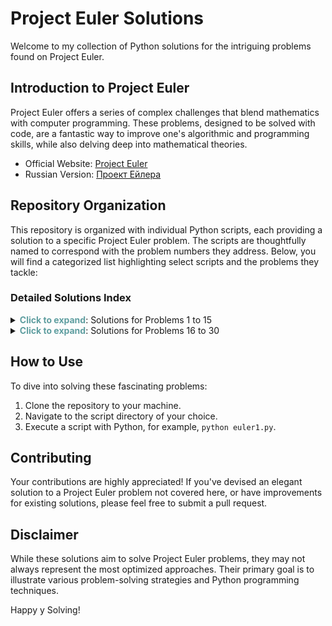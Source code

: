 # Project Euler Solutions

Welcome to my collection of Python solutions for the intriguing problems found on Project Euler.

## Introduction to Project Euler

Project Euler offers a series of complex challenges that blend mathematics with computer programming. These problems,
designed to be solved with code, are a fantastic way to improve one's algorithmic and programming skills, while also
delving deep into mathematical theories.

- Official Website: [Project Euler](https://projecteuler.net/)
- Russian Version: [Проект Ейлера](https://euler.jakumo.org)

## Repository Organization

This repository is organized with individual Python scripts, each providing a solution to a specific Project Euler
problem. The scripts are thoughtfully named to correspond with the problem numbers they address. Below, you will find a
categorized list highlighting select scripts and the problems they tackle:

### Detailed Solutions Index

<details>
  <summary> <b style="color: cadetblue">Click to expand</b>: Solutions for Problems 1 to 15</summary>

- **[euler1.py](https://github.com/BillShalker/Euler/blob/main/%5B1-15%5D/euler1.py)**: Sum of all multiples of 3 or 5
  below 1000.
- **[euler2.py](https://github.com/BillShalker/Euler/blob/main/%5B1-15%5D/euler2.py)**: Sum of even Fibonacci numbers up
  to four million.
- **[euler3.py](https://github.com/BillShalker/Euler/blob/main/%5B1-15%5D/euler3.py)**: Largest prime factor of a
  composite number.
- **[euler4.py](https://github.com/BillShalker/Euler/blob/main/%5B1-15%5D/euler4.py)**: Largest palindrome made from the
  product of two 3-digit numbers.
- **[euler5.py](https://github.com/BillShalker/Euler/blob/main/%5B1-15%5D/euler5.py)**: Smallest multiple of numbers 1
  through 20.
- **[euler6.py](https://github.com/BillShalker/Euler/blob/main/%5B1-15%5D/euler6.py)**: Difference between the square of
  the sum and the sum of the squares of the first 100 natural numbers.
- **[euler7.py](https://github.com/BillShalker/Euler/blob/main/%5B1-15%5D/euler7.py)**: The 10001st prime number.
- **[euler8.py](https://github.com/BillShalker/Euler/blob/main/%5B1-15%5D/euler8.py)**: Largest product of thirteen
  adjacent digits in a 1000-digit number.
- **[euler9.py](https://github.com/BillShalker/Euler/blob/main/%5B1-15%5D/euler9.py)**: Special Pythagorean triplet for
  which a + b + c = 1000.
- **[euler10.py](https://github.com/BillShalker/Euler/blob/main/%5B1-15%5D/euler10.py)**: Sum of all primes below two
  million.
- **[euler11.py](https://github.com/BillShalker/Euler/blob/main/%5B1-15%5D/euler11.py)**: Largest product of four
  adjacent numbers in any direction (up, down, left, right) in a 20×20 grid.
- **[euler12.py](https://github.com/BillShalker/Euler/blob/main/%5B1-15%5D/euler12.py)**: The value of the first
  triangle number to have over five hundred divisors.
- **[euler13.py](https://github.com/BillShalker/Euler/blob/main/%5B1-15%5D/euler13.py)**: Large sum of fifty 100-digit
  numbers.
- **[euler14.py](https://github.com/BillShalker/Euler/blob/main/%5B1-15%5D/euler14.py)**: Script calculates the maximum
  number of steps in the Collatz sequence for numbers up to one million
- **[euler15.py](https://github.com/BillShalker/Euler/blob/main/%5B1-15%5D/euler15.py)**: Script calculates the number
  of possible paths in a grid of size 20x20, moving only right or down

</details>

<details>
  <summary> <b style="color: cadetblue">Click to expand</b>: Solutions for Problems 16 to 30</summary>

- **[euler16.py](https://github.com/BillShalker/Euler/blob/main/%5B16-30%5D/euler16.py)**: Script calculates the sum of digits of a number raised to a given power.
- **[euler17.py](https://github.com/BillShalker/Euler/blob/main/%5B16-30%5D/euler17.py)**: Script calculates the sum of letters needed to write out all numbers from 1 to a given number.

</details>

## How to Use

To dive into solving these fascinating problems:

1. Clone the repository to your machine.
2. Navigate to the script directory of your choice.
3. Execute a script with Python, for example, `python euler1.py`.

## Contributing

Your contributions are highly appreciated! If you've devised an elegant solution to a Project Euler problem not covered
here, or have improvements for existing solutions, please feel free to submit a pull request.

## Disclaimer

While these solutions aim to solve Project Euler problems, they may not always represent the most optimized approaches.
Their primary goal is to illustrate various problem-solving strategies and Python programming techniques.

Happy у Solving!
